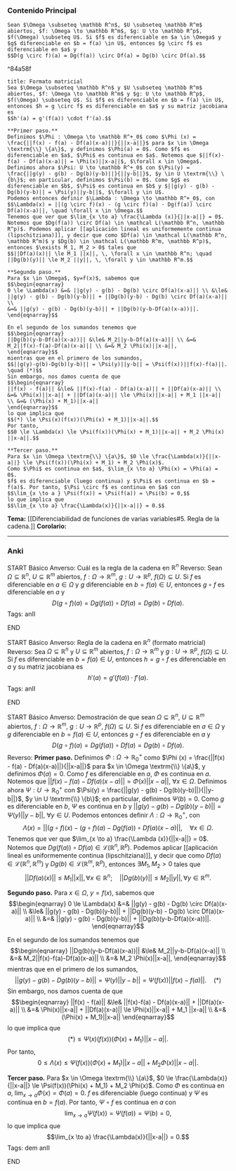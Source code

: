 ### Contenido Principal

```ad-theorem
Sean $\Omega \subseteq \mathbb R^n$, $U \subseteq \mathbb R^m$ abiertos, $f: \Omega \to \mathbb R^m$, $g: U \to \mathbb R^p$, $f(\Omega) \subseteq U$. Si $f$ es diferenciable en $a \in \Omega$ y $g$ diferenciable en $b = f(a) \in U$, entonces $g \circ f$ es diferenciable en $a$ y
$$D(g \circ f)(a) = Dg(f(a)) \circ Df(a) = Dg(b) \circ Df(a).$$
```

^84a58f

```ad-note
title: Formato matricial
Sea $\Omega \subseteq \mathbb R^n$ y $U \subseteq \mathbb R^m$ abiertos, $f: \Omega \to \mathbb R^m$ y $g: U \to \mathbb R^p$, $f(\Omega) \subseteq U$. Si $f$ es diferenciable en $b = f(a) \in U$, entonces $h = g \circ f$ es diferenciable en $a$ y su matriz jacobiana es
$$h'(a) = g'(f(a)) \cdot f'(a).$$
```

```ad-proof
**Primer paso.**
Definimos $\Phi : \Omega \to \mathbb R^+_0$ como $\Phi (x) = \frac{||f(x) - f(a) - Df(a)(x-a)||}{||x-a||}$ para $x \in \Omega \textrm{\\} \{a\}$, y definimos $\Phi(a) = 0$. Como $f$ es diferenciable en $a$, $\Phi$ es continua en $a$. Notemos que $||f(x)-f(a) - Df(a)(x-a)|| = \Phi(x)||x-a||$, $\forall x \in \Omega$. Definimos ahora $\Psi: U \to \mathbb R^+_0$ con $\Psi(y) = \frac{||g(y) - g(b) - Dg(b)(y-b)||}{||y-b||}$, $y \in U \textrm{\\} \{b\}$; en particular, definimos $\Psi(b) = 0$. Como $g$ es diferenciable en $b$, $\Psi$ es continua en $b$ y $||g(y) - g(b) - Dg(b)(y-b)|| = \Psi(y)||y-b||$, $\forall y \in U$.
Podemos entonces definir $\Lambda : \Omega \to \mathbb R^+_0$, con
$$\Lambda(x) = ||(g \circ f)(x) - (g \circ f)(a) - Dg(f(a)) \circ Df(a)(x-a)||, \quad \forall x \in \Omega.$$
Tenemos que ver que $\lim_{x \to a} \frac{\Lambda (x)}{||x-a||} = 0$.
Notemos que $Dg(f(a)) \circ Df(a) \in \mathcal L(\mathbb R^n, \mathbb R^p)$. Podemos aplicar [[aplicación lineal es uniformemente continua (lipschitziana)]], y decir que como $Df(a) \in \mathcal L(\mathbb R^n, \mathbb R^m)$ y $Dg(b) \in \mathcal L(\mathbb R^m, \mathbb R^p)$, entonces $\exists M_1, M_2 > 0$ tales que
$$||Df(a)(x)|| \le M_1 ||x||, \, \forall x \in \mathbb R^n; \quad ||Dg(b)(y)|| \le M_2 ||y||, \, \forall y \in \mathbb R^m.$$

**Segundo paso.**
Para $x \in \Omega$, $y=f(x)$, sabemos que
$$\begin{eqnarray}
0 \le \Lambda(x) &=& ||g(y) - g(b) - Dg(b) \circ Df(a)(x-a)|| \\ &\le& ||g(y) - g(b) - Dg(b)(y-b)|| + ||Dg(b)(y-b) - Dg(b) \circ Df(a)(x-a)|| \\
&=& ||g(y) - g(b) - Dg(b)(y-b)|| + ||Dg(b)(y-b-Df(a)(x-a))||.
\end{eqnarray}$$

En el segundo de los sumandos tenemos que
$$\begin{eqnarray}
||Dg(b)(y-b-Df(a)(x-a))|| &\le& M_2||y-b-Df(a)(x-a)|| \\ &=& M_2||f(x)-f(a)-Df(a)(x-a)|| \\ &=& M_2 \Phi(x)||x-a||,
\end{eqnarray}$$
mientras que en el primero de los sumandos,
$$||g(y)-g(b)-Dg(b)(y-b)|| = \Psi(y)||y-b|| = \Psi(f(x))||f(x)-f(a)||. \quad (*)$$
Sin embargo, nos damos cuenta de que
$$\begin{eqnarray}
||f(x) - f(a)|| &\le& ||f(x)-f(a) - Df(a)(x-a)|| + ||Df(a)(x-a)|| \\
&=& \Phi(x)||x-a|| + ||Df(a)(x-a)|| \le \Phi(x)||x-a|| + M_1 ||x-a|| \\ &=& (\Phi(x) + M_1)||x-a||
\end{eqnarray}$$
lo que implica que
$$(*) \le \Psi(x)(f(x))(\Phi(x) + M_1)||x-a||.$$
Por tanto,
$$0 \le \Lambda(x) \le \Psi(f(x))(\Phi(x) + M_1)||x-a|| + M_2 \Phi(x) ||x-a||.$$

**Tercer paso.**
Para $x \in \Omega \textrm{\\} \{a\}$, $0 \le \frac{\Lambda(x)}{||x-a||} \le \Psi(f(x))(\Phi(x) + M_1) + M_2 \Phi(x)$.
Como $\Phi$ es continua en $a$, $\lim_{x \to a} \Phi(x) = \Phi(a) = 0$.
$f$ es diferenciable (luego continua) y $\Psi$ es continua en $b = f(a)$. Por tanto, $\Psi \circ f$ es continua en $a$ con
$$\lim_{x \to a } \Psi(f(x)) = \Psi(f(a)) = \Psi(b) = 0,$$
lo que implica que
$$\lim_{x \to a} \frac{\Lambda(x)}{||x-a||} = 0.$$
```

**Tema:** [[Diferenciabilidad de funciones de varias variables#5. Regla de la cadena.]]
**Corolario:**

---
### Anki

START
Básico
Anverso: Cuál es la regla de la cadena en $\mathbb R^n$
Reverso: Sean $\Omega \subseteq \mathbb R^n$, $U \subseteq \mathbb R^m$ abiertos, $f: \Omega \to \mathbb R^m$, $g: U \to \mathbb R^p$, $f(\Omega) \subseteq U$. Si $f$ es diferenciable en $a \in \Omega$ y $g$ diferenciable en $b = f(a) \in U$, entonces $g \circ f$ es diferenciable en $a$ y
$$D(g \circ f)(a) = Dg(f(a)) \circ Df(a) = Dg(b) \circ Df(a).$$
Tags: anII 
<!--ID: 1729160606423-->
END

START
Básico
Anverso: Regla de la cadena en $\mathbb R^n$ (formato matricial)
Reverso: Sea $\Omega \subseteq \mathbb R^n$ y $U \subseteq \mathbb R^m$ abiertos, $f: \Omega \to \mathbb R^m$ y $g: U \to \mathbb R^p$, $f(\Omega) \subseteq U$. Si $f$ es diferenciable en $b = f(a) \in U$, entonces $h = g \circ f$ es diferenciable en $a$ y su matriz jacobiana es
$$h'(a) = g'(f(a)) \cdot f'(a).$$
Tags: anII
<!--ID: 1729503364411-->
END

START
Básico
Anverso: Demostración de que sean $\Omega \subseteq \mathbb R^n$, $U \subseteq \mathbb R^m$ abiertos, $f: \Omega \to \mathbb R^m$, $g: U \to \mathbb R^p$, $f(\Omega) \subseteq U$. Si $f$ es diferenciable en $a \in \Omega$ y $g$ diferenciable en $b = f(a) \in U$, entonces $g \circ f$ es diferenciable en $a$ y
$$D(g \circ f)(a) = Dg(f(a)) \circ Df(a) = Dg(b) \circ Df(a).$$
Reverso: **Primer paso.**
Definimos $\Phi : \Omega \to \mathbb R^+_0$ como $\Phi (x) = \frac{||f(x) - f(a) - Df(a)(x-a)||}{||x-a||}$ para $x \in \Omega \textrm{\\} \{a\}$, y definimos $\Phi(a) = 0$. Como $f$ es diferenciable en $a$, $\Phi$ es continua en $a$. Notemos que $||f(x)-f(a) - Df(a)(x-a)|| = \Phi(x)||x-a||$, $\forall x \in \Omega$. Definimos ahora $\Psi: U \to \mathbb R^+_0$ con $\Psi(y) = \frac{||g(y) - g(b) - Dg(b)(y-b)||}{||y-b||}$, $y \in U \textrm{\\} \{b\}$; en particular, definimos $\Psi(b) = 0$. Como $g$ es diferenciable en $b$, $\Psi$ es continua en $b$ y $||g(y) - g(b) - Dg(b)(y-b)|| = \Psi(y)||y-b||$, $\forall y \in U$.
Podemos entonces definir $\Lambda : \Omega \to \mathbb R^+_0$, con
$$\Lambda(x) = ||(g \circ f)(x) - (g \circ f)(a) - Dg(f(a)) \circ Df(a)(x-a)||, \quad \forall x \in \Omega.$$
Tenemos que ver que $\lim_{x \to a} \frac{\Lambda (x)}{||x-a||} = 0$.
Notemos que $Dg(f(a)) \circ Df(a) \in \mathcal L(\mathbb R^n, \mathbb R^p)$. Podemos aplicar [[aplicación lineal es uniformemente continua (lipschitziana)]], y decir que como $Df(a) \in \mathcal L(\mathbb R^n, \mathbb R^m)$ y $Dg(b) \in \mathcal L(\mathbb R^m, \mathbb R^p)$, entonces $\exists M_1, M_2 > 0$ tales que
$$||Df(a)(x)|| \le M_1 ||x||, \, \forall x \in \mathbb R^n; \quad ||Dg(b)(y)|| \le M_2 ||y||, \, \forall y \in \mathbb R^m.$$

**Segundo paso.**
Para $x \in \Omega$, $y=f(x)$, sabemos que
$$\begin{eqnarray}
0 \le \Lambda(x) &=& ||g(y) - g(b) - Dg(b) \circ Df(a)(x-a)|| \\ &\le& ||g(y) - g(b) - Dg(b)(y-b)|| + ||Dg(b)(y-b) - Dg(b) \circ Df(a)(x-a)|| \\
&=& ||g(y) - g(b) - Dg(b)(y-b)|| + ||Dg(b)(y-b-Df(a)(x-a))||.
\end{eqnarray}$$

En el segundo de los sumandos tenemos que
$$\begin{eqnarray}
||Dg(b)(y-b-Df(a)(x-a))|| &\le& M_2||y-b-Df(a)(x-a)|| \\ &=& M_2||f(x)-f(a)-Df(a)(x-a)|| \\ &=& M_2 \Phi(x)||x-a||,
\end{eqnarray}$$
mientras que en el primero de los sumandos,
$$||g(y)-g(b)-Dg(b)(y-b)|| = \Psi(y)||y-b|| = \Psi(f(x))||f(x)-f(a)||. \quad (*)$$
Sin embargo, nos damos cuenta de que
$$\begin{eqnarray}
||f(x) - f(a)|| &\le& ||f(x)-f(a) - Df(a)(x-a)|| + ||Df(a)(x-a)|| \\
&=& \Phi(x)||x-a|| + ||Df(a)(x-a)|| \le \Phi(x)||x-a|| + M_1 ||x-a|| \\ &=& (\Phi(x) + M_1)||x-a||
\end{eqnarray}$$
lo que implica que
$$(*) \le \Psi(x)(f(x))(\Phi(x) + M_1)||x-a||.$$
Por tanto,
$$0 \le \Lambda(x) \le \Psi(f(x))(\Phi(x) + M_1)||x-a|| + M_2 \Phi(x) ||x-a||.$$

**Tercer paso.**
Para $x \in \Omega \textrm{\\} \{a\}$, $0 \le \frac{\Lambda(x)}{||x-a||} \le \Psi(f(x))(\Phi(x) + M_1) + M_2 \Phi(x)$.
Como $\Phi$ es continua en $a$, $\lim_{x \to a} \Phi(x) = \Phi(a) = 0$.
$f$ es diferenciable (luego continua) y $\Psi$ es continua en $b = f(a)$. Por tanto, $\Psi \circ f$ es continua en $a$ con
$$\lim_{x \to a } \Psi(f(x)) = \Psi(f(a)) = \Psi(b) = 0,$$
lo que implica que
$$\lim_{x \to a} \frac{\Lambda(x)}{||x-a||} = 0.$$
Tags: dem anII
<!--ID: 1729503364416-->
END
